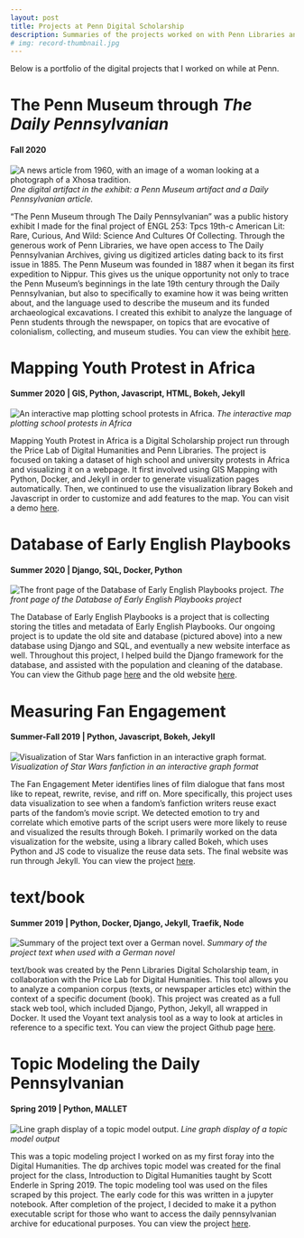 ```yaml
---
layout: post
title: Projects at Penn Digital Scholarship
description: Summaries of the projects worked on with Penn Libraries and the Price Lab for DH
# img: record-thumbnail.jpg
---
```

Below is a portfolio of the digital projects that I worked on while at Penn.

# The Penn Museum through *The Daily Pennsylvanian*
#### Fall 2020
![A news article from 1960, with an image of a woman looking at a photograph of a Xhosa tradition.](../../assets/images/penn-museum.jpg)
*One digital artifact in the exhibit: a Penn Museum artifact and a Daily Pennsylvanian article.*

“The Penn Museum through The Daily Pennsylvanian” was a public history exhibit I made for the final project of ENGL 253: Tpcs 19th-c American Lit: Rare, Curious, And Wild: Science And Cultures Of Collecting. Through the generous work of Penn Libraries, we have open access to The Daily Pennsylvanian Archives, giving us digitized articles dating back to its first issue in 1885. The Penn Museum was founded in 1887 when it began its first expedition to Nippur. This gives us the unique opportunity not only to trace the Penn Museum’s beginnings in the late 19th century through the Daily Pennsylvanian, but also to specifically to examine how it was being written about, and the language used to describe the museum and its funded archaeological excavations. I created this exhibit to analyze the language of Penn students through the newspaper, on topics that are evocative of colonialism, collecting, and museum studies. You can view the exhibit [here](https://sites.google.com/view/pennmuseumdp/home).

# Mapping Youth Protest in Africa
#### Summer 2020 | GIS, Python, Javascript, HTML, Bokeh, Jekyll
![An interactive map plotting school protests in Africa.](../../assets/images/penn-map.jpg)
*The interactive map plotting school protests in Africa*

Mapping Youth Protest in Africa is a Digital Scholarship project run through the Price Lab of Digital Humanities and Penn Libraries. The project is focused on taking a dataset of high school and university protests in Africa and visualizing it on a webpage. It first involved using GIS Mapping with Python, Docker, and Jekyll in order to generate visualization pages automatically. Then, we continued to use the visualization library Bokeh and Javascript in order to customize and add features to the map. You can visit a demo [here](https://senderle.github.io/spa/).

# Database of Early English Playbooks
#### Summer 2020 | Django, SQL, Docker, Python
![The front page of the Database of Early English Playbooks project.](../../assets/images/penn-deep.jpg)
*The front page of the Database of Early English Playbooks project*

The Database of Early English Playbooks is a project that is collecting storing the titles and metadata of Early English Playbooks. Our ongoing project is to update the old site and database (pictured above) into a new database using Django and SQL, and eventually a new website interface as well. Throughout this project, I helped build the Django framework for the database, and assisted with the population and cleaning of the database. You can view the Github page [here](https://github.com/upenn-libraries/deep) and the old website [here](http://deep.sas.upenn.edu/s).

# Measuring Fan Engagement
#### Summer-Fall 2019 | Python, Javascript, Bokeh, Jekyll
![Visualization of Star Wars fanfiction in an interactive graph format.](../../assets/images/penn-fan.jpg)
*Visualization of Star Wars fanfiction in an interactive graph format*

The Fan Engagement Meter identifies lines of film dialogue that fans most like to repeat, rewrite, revise, and riff on. More specifically, this project uses data visualization to see when a fandom’s fanfiction writers reuse exact parts of the fandom’s movie script. We detected emotion to try and correlate which emotive parts of the script users were more likely to reuse and visualized the results through Bokeh. I primarily worked on the data visualization for the website, using a library called Bokeh, which uses Python and JS code to visualize the reuse data sets. The final website was run through Jekyll. You can view the project [here](https://fanengagement.org/).

# text/book
#### Summer 2019 | Python, Docker, Django, Jekyll, Traefik, Node
![Summary of the project text over a German novel.](../../assets/images/penn-text.jpg)
*Summary of the project text when used with a German novel*

text/book was created by the Penn Libraries Digital Scholarship team, in collaboration with the Price Lab for Digital Humanities. This tool allows you to analyze a companion corpus (texts, or newspaper articles etc) within the context of a specific document (book).  This project was created as a full stack web tool, which included Django, Python, Jekyll, all wrapped in Docker. It used the Voyant text analysis tool as a way to look at articles in reference to a specific text. You can view the project Github page [here](https://github.com/joelsjlee/textbook).

# Topic Modeling the Daily Pennsylvanian
#### Spring 2019 | Python, MALLET
![Line graph display of a topic model output.](../../assets/images/penn-dp.jpg)
*Line graph display of a topic model output*

This was a topic modeling project I worked on as my first foray into the Digital Humanities. The dp archives topic model was created for the final project for the class, Introduction to Digital Humanities taught by Scott Enderle in Spring 2019. The topic modeling tool was used on the files scraped by this project. The early code for this was written in a jupyter notebook. After completion of the project, I decided to make it a python executable script for those who want to access the daily pennsylvanian archive for educational purposes. You can view the project [here](https://github.com/joelsjlee/thedparchives).